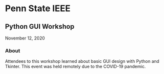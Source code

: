 # Penn State IEEE
## Python GUI Workshop
November 12, 2020

### About
Attendees to this workshop learned about basic GUI design with Python and Tkinter. This event was held remotely due to the COVID-19 pandemic.
